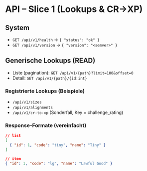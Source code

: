 # API – Slice 1 (Lookups & CR→XP)

## System
- `GET /api/v1/health` → `{ "status": "ok" }`
- `GET /api/v1/version` → `{ "version": "<semver>" }`

## Generische Lookups (READ)
- Liste (pagination): `GET /api/v1/{path}?limit=100&offset=0`
- Detail: `GET /api/v1/{path}/{id:int}`

### Registrierte Lookups (Beispiele)
- `/api/v1/sizes`
- `/api/v1/alignments`
- `/api/v1/cr-to-xp` (Sonderfall, Key = challenge_rating)

### Response-Formate (vereinfacht)
```json
// list
[
  { "id": 1, "code": "tiny", "name": "Tiny" }
]

// item
{ "id": 1, "code": "lg", "name": "Lawful Good" }
